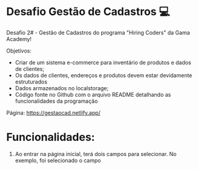 # Desafio Gestão de Cadastros :computer: 

Desafio 2# - Gestão de Cadastros do programa "Hiring Coders" da Gama Academy!

Objetivos:
- Criar de um sistema e-commerce para inventário de produtos e dados de clientes;
- Os dados de clientes, endereços e produtos devem estar devidamente estruturados
- Dados armazenados no localstorage;
- Código fonte no Github com o arquivo README detalhando as funcionalidades da programação

Página: https://gestaocad.netlify.app/

# Funcionalidades:

1. Ao entrar na página inicial, terá dois campos para selecionar. No exemplo, foi selecionado o campo 
